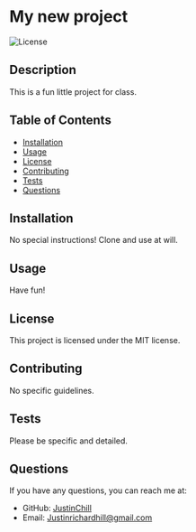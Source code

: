 # My new project

![License](https://img.shields.io/badge/License-MIT-green)

## Description
This is a fun little project for class.

## Table of Contents
- [Installation](#installation)
- [Usage](#usage)
- [License](#license)
- [Contributing](#contributing)
- [Tests](#tests)
- [Questions](#questions)

## Installation
No special instructions! Clone and use at will. 

## Usage
Have fun!

## License
This project is licensed under the MIT license.

## Contributing
No specific guidelines. 

## Tests
Please be specific and detailed. 

## Questions
If you have any questions, you can reach me at:
- GitHub: [JustinChill](https://github.com/JustinChill)
- Email: Justinrichardhill@gmail.com
